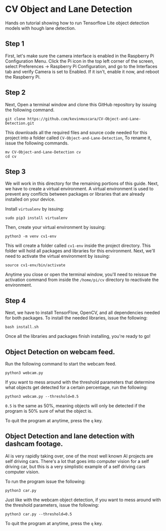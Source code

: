 # CV Object and Lane Detection
 Hands on tutorial showing how to run Tensorflow Lite object detection models with hough lane detection.

## Step 1
First, let's make sure the camera interface is enabled in the Raspberry Pi Configuration Menu. Click the Pi icon in the top left corner of the screen, select Preferences -> Raspberry Pi Configuration, and go to the Interfaces tab and verify Camera is set to Enabled. If it isn't, enable it now, and reboot the Raspberry Pi.

## Step 2
Next, Open a terminal window and clone this GitHub repository by issuing the following command.
```
git clone https://github.com/kevinmuscara/CV-Object-and-Lane-Detection.git
```

This downloads all the required files and source code needed for this project into a folder called `CV-Object-and-Lane-Detection`, To rename it, issue the following commands.

```
mv CV-Object-and-Lane-Detection cv
cd cv
```

## Step 3
We will work in this directory for the remaining portions of this guide. Next, we have to create a virtual environment. 
A virtual environment is used to prevent any conflicts between packages or libraries that are already installed on your device. 

Install `virtualenv` by issuing:

```
sudo pip3 install virtualenv
```

Then, create your virtual environment by issuing:

```
python3 -m venv cv1-env
```

This will create a folder called `cv1-env` inside the project directory. This folder will hold all packages and libraries for this environment.
Next, we'll need to activate the virtual environment by issuing:

```
source cv1-env/bin/activate
```

Anytime you close or open the terminal window, you'll need to reissue the activation command from inside the `/home/pi/cv` directory to reactivate the environment.

## Step 4

Next, we have to install TensorFlow, OpenCV, and all dependencies needed for both packages. To install the needed libraries, issue the following:

```
bash install.sh
```

Once all the libraries and packages finish installing, you're ready to go! 

## Object Detection on webcam feed.

Run the following command to start the webcam feed.
```
python3 webcam.py
```

If you want to mess around with the threshold parameters that determine what objects get detected for a certain percentage, run the following:
```
python3 webcam.py --threshold=0.5
```
`0.5` is the same as 50%, meaning objects will only be detected if the program is 50% sure of what the object is.

To quit the program at anytime, press the `q` key.

## Object Detection and lane detection with dashcam footage.

AI is very rapidly taking over, one of the most well known AI projects are self driving cars. There's a lot that goes into computer vision for a self driving car, but this is a very simplistic example of a self driving cars computer vision.

To run the program issue the following:

```
python3 car.py
```

Just like with the webcam object detection, if you want to mess around with the threshold parameters, issue the following:

```
python3 car.py --threshold=0.5
```

To quit the program at anytime, press the `q` key.